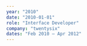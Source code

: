 ```yaml
---
year: "2010"
date: "2010-01-01"
role: "Interface Developer"
company: "twentysix"
dates: "Feb 2010 – Apr 2012"
---
```

